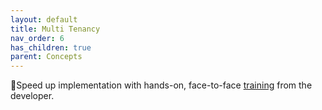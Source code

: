 ```yaml
---
layout: default
title: Multi Tenancy
nav_order: 6
has_children: true
parent: Concepts
---
```


🚀Speed up implementation with hands-on, face-to-face [training](https://www.jube.io/training) from the developer.